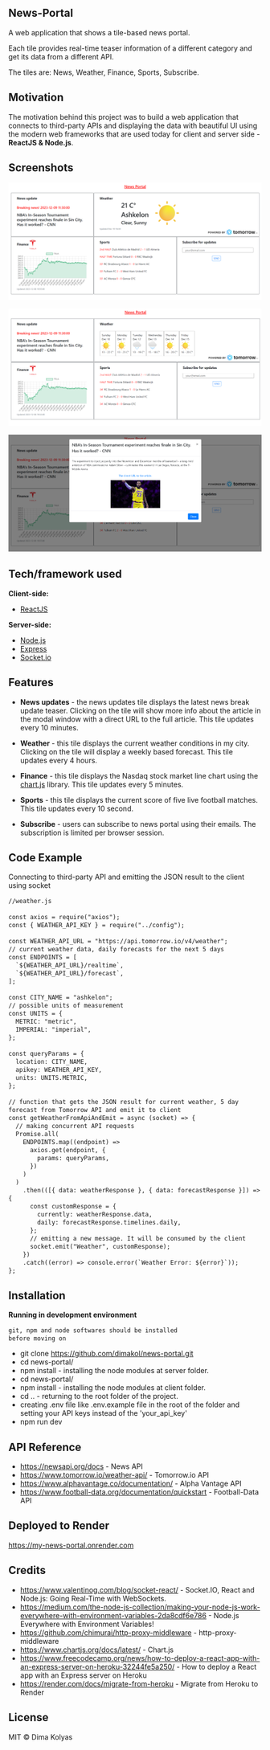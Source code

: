 ## News-Portal

A web application that shows a tile-based news portal.

Each tile provides real-time teaser information of a different category and get its data from a different API.

The tiles are: News, Weather, Finance, Sports, Subscribe.

## Motivation

The motivation behind this project was to build a web application that connects to third-party APIs and displaying the data with beautiful UI using the modern web frameworks that are used today for client and server side - **ReactJS & Node.js**.

## Screenshots

![image](screenshots/HomePage.png?raw=true "Home Page")

![image](screenshots/WeeklyWeather.png?raw=true "Weekly Weather")

![image](screenshots/NewsModal.png?raw=true "News Modal")

## Tech/framework used

**Client-side:**

- [ReactJS](https://reactjs.org/)

**Server-side:**

- [Node.js](https://nodejs.org/en/)
- [Express](https://expressjs.com/)
- [Socket.io](https://socket.io/)

## Features

- **News updates** - the news updates tile displays the latest news break update teaser. Clicking on the tile will show more info about the article in the modal window with a direct URL to the full article. This tile updates every 10 minutes.

- **Weather** - this tile displays the current weather conditions in my city. Clicking on the tile will display a weekly based forecast. This tile updates every 4 hours.

- **Finance** - this tile displays the Nasdaq stock market line chart using the [chart.js](https://www.chartjs.org/) library. This tile updates every 5 minutes.

- **Sports** - this tile displays the current score of five live football matches. This tile updates every 10 second.

- **Subscribe** - users can subscribe to news portal using their emails. The subscription is limited per browser session.

## Code Example

Connecting to third-party API and emitting the JSON result to the client using socket

```
//weather.js

const axios = require("axios");
const { WEATHER_API_KEY } = require("../config");

const WEATHER_API_URL = "https://api.tomorrow.io/v4/weather";
// current weather data, daily forecasts for the next 5 days
const ENDPOINTS = [
  `${WEATHER_API_URL}/realtime`,
  `${WEATHER_API_URL}/forecast`,
];

const CITY_NAME = "ashkelon";
// possible units of measurement
const UNITS = {
  METRIC: "metric",
  IMPERIAL: "imperial",
};

const queryParams = {
  location: CITY_NAME,
  apikey: WEATHER_API_KEY,
  units: UNITS.METRIC,
};

// function that gets the JSON result for current weather, 5 day forecast from Tomorrow API and emit it to client
const getWeatherFromApiAndEmit = async (socket) => {
  // making concurrent API requests
  Promise.all(
    ENDPOINTS.map((endpoint) =>
      axios.get(endpoint, {
        params: queryParams,
      })
    )
  )
    .then(([{ data: weatherResponse }, { data: forecastResponse }]) => {
      const customResponse = {
        currently: weatherResponse.data,
        daily: forecastResponse.timelines.daily,
      };
      // emitting a new message. It will be consumed by the client
      socket.emit("Weather", customResponse);
    })
    .catch((error) => console.error(`Weather Error: ${error}`));
};
```

## Installation

**Running in development environment**

    git, npm and node softwares should be installed
    before moving on

- git clone https://github.com/dimakol/news-portal.git
- cd news-portal/
- npm install - installing the node modules at server folder.
- cd news-portal/
- npm install - installing the node modules at client folder.
- cd .. - returning to the root folder of the project.
- creating .env file like .env.example file in the root of the folder and setting your API keys instead of the 'your_api_key'
- npm run dev

## API Reference

- https://newsapi.org/docs - News API
- https://www.tomorrow.io/weather-api/ - Tomorrow.io API
- https://www.alphavantage.co/documentation/ - Alpha Vantage API
- https://www.football-data.org/documentation/quickstart - Football-Data API

## Deployed to Render

https://my-news-portal.onrender.com

## Credits

- https://www.valentinog.com/blog/socket-react/ - Socket.IO, React and Node.js: Going Real-Time with WebSockets.
- https://medium.com/the-node-js-collection/making-your-node-js-work-everywhere-with-environment-variables-2da8cdf6e786 - Node.js Everywhere with Environment Variables!
- https://github.com/chimurai/http-proxy-middleware - http-proxy-middleware
- https://www.chartjs.org/docs/latest/ - Chart.js
- https://www.freecodecamp.org/news/how-to-deploy-a-react-app-with-an-express-server-on-heroku-32244fe5a250/ - How to deploy a React app with an Express server on Heroku
- https://render.com/docs/migrate-from-heroku - Migrate from Heroku to Render

## License

MIT © Dima Kolyas
